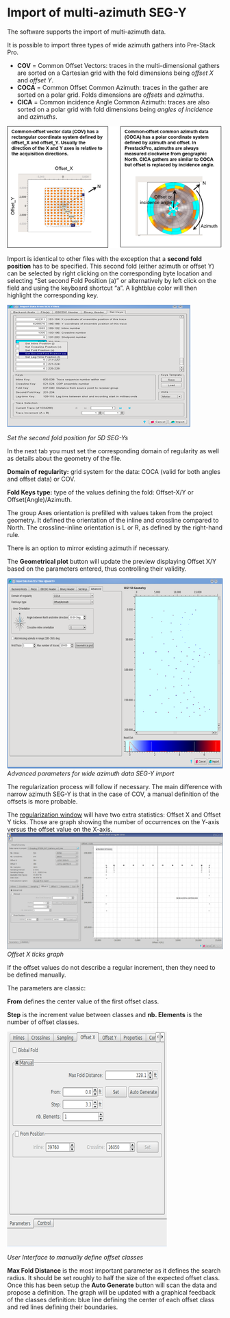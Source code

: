 # Import of multi-azimuth SEG-Y

The software supports the import of multi-azimuth data.

It is possible to import three types of wide azimuth gathers into Pre-Stack Pro.

* **COV** = Common Offset Vectors: traces in the multi-dimensional gathers are sorted on a Cartesian grid with the fold dimensions being _offset X_ and _offset Y_.
* **COCA** = Common Offset Common Azimuth: traces in the gather are sorted on a polar grid. Folds dimensions are _offsets_ and _azimuths_.
* **CICA** = Common incidence Angle Common Azimuth: traces are also sorted on a polar grid with fold dimensions being _angles of incidence_ and _azimuths_.

![](../../../.gitbook/assets/001_import_azisegy.png)

Import is identical to other files with the exception that a **second fold position** has to be specified. This second fold \(either azimuth or offset Y\) can be selected by right clicking on the corresponding byte location and selecting “Set second Fold Position \(a\)” or alternatively by left click on the field and using the keyboard shortcut “a”. A lightblue color will then highlight the corresponding key.

![](../../../.gitbook/assets/002_import_azisegy.png)

_Set the second fold position for 5D SEG-Ys_

In the next tab you must set the corresponding domain of regularity as well as details about the geometry of the file.

**Domain of regularity:** grid system for the data: COCA \(valid for both angles and offset data\) or COV.

**Fold Keys type:** type of the values defining the fold: Offset-X/Y or Offset\(Angle\)/Azimuth.

The group Axes orientation is prefilled with values taken from the project geometry. It defined the orientation of the inline and crossline compared to North. The crossline-inline orientation is L or R, as defined by the right-hand rule.

There is an option to mirror existing azimuth if necessary.

The **Geometrical plot** button will update the preview displaying Offset X/Y based on the parameters entered, thus controlling their validity.

![](../../../.gitbook/assets/003_import_azisegy.png)  
_Advanced parameters for wide azimuth data SEG-Y import_

The regularization process will follow if necessary. The main difference with narrow azimuth SEG-Y is that in the case of COV, a manual definition of the offsets is more probable.

The [regularization window](loading_irregular_data/) will have two extra statistics: Offset X and Offset Y ticks. Those are graph showing the number of occurrences on the Y-axis versus the offset value on the X-axis.  
![](../../../.gitbook/assets/004_import_azisegy.png)  
_Offset X ticks graph_

If the offset values do not describe a regular increment, then they need to be defined manually.

The parameters are classic:

**From** defines the center value of the first offset class.

**Step** is the increment value between classes and **nb. Elements** is the number of offset classes.

![](../../../.gitbook/assets/005_import_azisegy.png)

_User Interface to manually define offset classes_

**Max Fold Distance** is the most important parameter as it defines the search radius. It should be set roughly to half the size of the expected offset class. Once this has been setup the **Auto Generate** button will scan the data and propose a definition. The graph will be updated with a graphical feedback of the classes definition: blue line defining the center of each offset class and red lines defining their boundaries.

